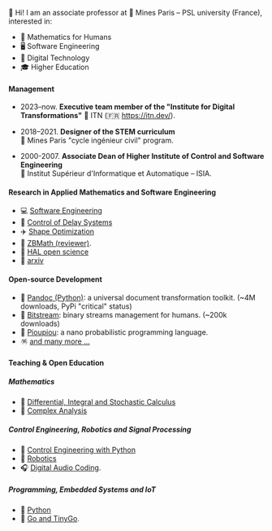 👋 Hi! I am an associate professor at 🏦 Mines Paris – PSL university (France), interested in:

  - 🦉 Mathematics for Humans 
  - 🖥️ Software Engineering
  - 🚀 Digital Technology
  - 🎓 Higher Education

#### Management

  - 2023–now. **Executive team member of the "Institute for Digital Transformations"**
    🏦 ITN (🇫🇷 https://itn.dev/).

  - 2018–2021. **Designer of the STEM curriculum**   
    🏦 Mines Paris "cycle ingénieur civil" program.
    
  - 2000-2007. **Associate Dean of Higher Institute of Control and Software Engineering**   
    🏦 Institut Supérieur d'Informatique et Automatique – ISIA.

#### Research in Applied Mathematics and Software Engineering

  - 💻 [Software Engineering](https://eul.ink/software-engineering/)
  - 🧞 [Control of Delay Systems](http://eul.ink/delay-systems/)
  - ✈️ [Shape Optimization](https://eul.ink/shape-optimization/)
  - 📖 [ZBMath (reviewer)](https://zbmath.org/?q=boisg%C3%A9rault).
  - 📖 [HAL open science](https://hal.science/search/index?q=%22S%C3%A9bastien+Boisg%C3%A9rault%22)
  - 📖 [arxiv](https://arxiv.org/search/?query=boisg%C3%A9rault&searchtype=all&source=header)

#### Open-source Development

  - 📖 [Pandoc (Python)](https://boisgera.github.io/pandoc/):
    a universal document transformation toolkit. (~4M downloads, PyPi "critical" status)
  - 📡 [Bitstream](https://boisgera.github.io/bitstream/):
    binary streams management for humans. (~200k downloads)
  - 🐤 [Pioupiou](https://boisgera.github.io/pioupiou/):
    a nano probabilistic programming language.
  - 🪅 [and many more ...](https://github.com/boisgera?tab=repositories)

#### Teaching & Open Education

##### Mathematics

  - 🧮 [Differential, Integral and Stochastic Calculus](https://github.com/boisgera/CDIS)
  - 🧮 [Complex Analysis](https://doi.org/10.23646/oer.000001)

##### Control Engineering, Robotics and Signal Processing

  - 🧞 [Control Engineering with Python](https://github.com/boisgera/control-engineering-with-python#readme)
  - 🤖 [Robotics](http://eul.ink/robotics/)
  - 🎧 [Digital Audio Coding](https://eul.ink/audio/).

##### Programming, Embedded Systems and IoT

  - 🐍 [Python](https://boisgera.github.io/python-fr/)
  - 🦫 [Go and TinyGo](https://eul.ink/go/).



